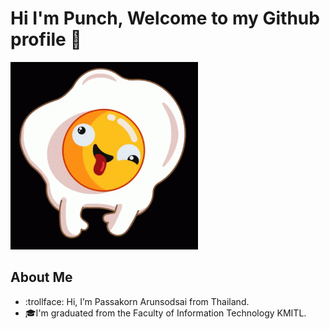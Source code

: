 # Hi I'm Punch, Welcome to my Github profile 👋
<a href="https://github.com/503.html">
<img src="https://github.com/Erongi/Erongi/blob/main/egg.gif" alt="Egg" width="300"/>
</a>

## About Me
- :trollface: Hi, I’m Passakorn Arunsodsai from Thailand.
- 🎓I'm graduated from the Faculty of Information Technology KMITL.

